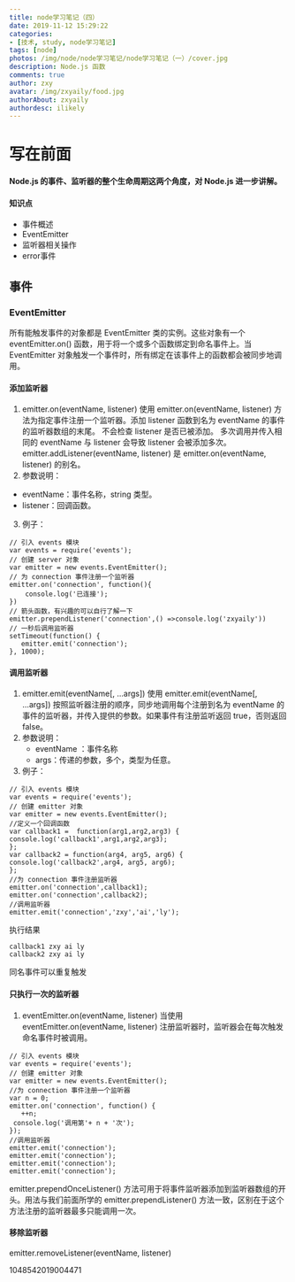 ```yaml
---
title: node学习笔记（四）
date: 2019-11-12 15:29:22
categories:
- [技术, study, node学习笔记]
tags: [node]
photos: /img/node/node学习笔记/node学习笔记（一）/cover.jpg
description: Node.js 函数
comments: true
author: zxy
avatar: /img/zxyaily/food.jpg
authorAbout: zxyaily
authordesc: ilikely
---
```

# 写在前面 
#### Node.js 的事件、监听器的整个生命周期这两个角度，对 Node.js 进一步讲解。
#### 知识点
- 事件概述
- EventEmitter
- 监听器相关操作
- error事件

## 事件

### EventEmitter
所有能触发事件的对象都是 EventEmitter 类的实例。这些对象有一个 eventEmitter.on() 函数，用于将一个或多个函数绑定到命名事件上。当 EventEmitter 对象触发一个事件时，所有绑定在该事件上的函数都会被同步地调用。

#### 添加监听器
1. emitter.on(eventName, listener)
使用 emitter.on(eventName, listener) 方法为指定事件注册一个监听器。添加 listener 函数到名为 eventName 的事件的监听器数组的末尾。 不会检查 listener 是否已被添加。 多次调用并传入相同的 eventName 与 listener 会导致 listener 会被添加多次。
emitter.addListener(eventName, listener) 是 emitter.on(eventName, listener) 的别名。
2. 参数说明：
  - eventName：事件名称，string 类型。
  - listener：回调函数。
3. 例子：
<pre><code>// 引入 events 模块
var events = require('events');
// 创建 server 对象
var emitter = new events.EventEmitter();
// 为 connection 事件注册一个监听器
emitter.on('connection', function(){
    console.log('已连接');
})
// 箭头函数，有兴趣的可以自行了解一下
emitter.prependListener('connection',() =>console.log('zxyaily'))
// 一秒后调用监听器
setTimeout(function() {
   emitter.emit('connection');
}, 1000);</code></pre>

#### 调用监听器
1. emitter.emit(eventName[, ...args]) 
使用 emitter.emit(eventName[, ...args]) 按照监听器注册的顺序，同步地调用每个注册到名为 eventName 的事件的监听器，并传入提供的参数。如果事件有注册监听返回 true，否则返回 false。
2. 参数说明：
    - eventName ：事件名称
    - args：传递的参数，多个，类型为任意。
3. 例子：
<pre><code>// 引入 events 模块
var events = require('events');
// 创建 emitter 对象
var emitter = new events.EventEmitter();
//定义一个回调函数
var callback1 =  function(arg1,arg2,arg3) {
console.log('callback1',arg1,arg2,arg3);
};
var callback2 = function(arg4, arg5, arg6) {
console.log('callback2',arg4, arg5, arg6);
};
//为 connection 事件注册监听器
emitter.on('connection',callback1);
emitter.on('connection',callback2);
//调用监听器
emitter.emit('connection','zxy','ai','ly');</code></pre>
执行结果
<pre><code>callback1 zxy ai ly
callback2 zxy ai ly</code></pre>
同名事件可以重复触发

#### 只执行一次的监听器
1. eventEmitter.on(eventName, listener)
当使用 eventEmitter.on(eventName, listener) 注册监听器时，监听器会在每次触发命名事件时被调用。
<pre><code>// 引入 events 模块
var events = require('events');
// 创建 emitter 对象
var emitter = new events.EventEmitter();
//为 connection 事件注册一个监听器
var n = 0;
emitter.on('connection', function() {
   ++n;
 console.log('调用第'+ n + '次');
});
//调用监听器
emitter.emit('connection');
emitter.emit('connection');
emitter.emit('connection');
emitter.emit('connection');</code></pre>

emitter.prependOnceListener() 方法可用于将事件监听器添加到监听器数组的开头。用法与我们前面所学的 emitter.prependListener() 方法一致，区别在于这个方法注册的监听器最多只能调用一次。

#### 移除监听器
emitter.removeListener(eventName, listener)


1048542019004471
